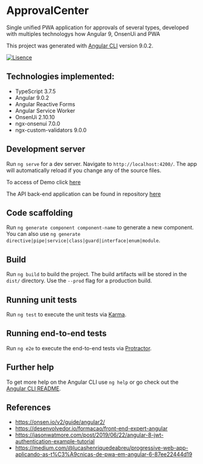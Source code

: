 # ApprovalCenter

Single unified PWA application for approvals of several types, developed with multiples technologys how Angular 9, OnsenUi and PWA

This project was generated with [Angular CLI](https://github.com/angular/angular-cli) version 9.0.2.

[![Lisence](https://img.shields.io/github/license/OliveiraMarcos/BaseFoundationProject)](LICENSE)

## Technologies implemented:

- TypeScript 3.7.5
- Angular 9.0.2
 - Angular Reactive Forms
 - Angular Service Worker
- OnsenUi 2.10.10
- ngx-onsenui 7.0.0
- ngx-custom-validators 9.0.0

## Development server

Run `ng serve` for a dev server. Navigate to `http://localhost:4200/`. The app will automatically reload if you change any of the source files.

To access of Demo click [here](https://oliveiramarcos.github.io/ApprovalCenterPWA/)


The API back-end application can be found in repository [here](https://github.com/OliveiraMarcos/ApprovalCenter)

## Code scaffolding

Run `ng generate component component-name` to generate a new component. You can also use `ng generate directive|pipe|service|class|guard|interface|enum|module`.

## Build

Run `ng build` to build the project. The build artifacts will be stored in the `dist/` directory. Use the `--prod` flag for a production build.

## Running unit tests

Run `ng test` to execute the unit tests via [Karma](https://karma-runner.github.io).

## Running end-to-end tests

Run `ng e2e` to execute the end-to-end tests via [Protractor](http://www.protractortest.org/).

## Further help

To get more help on the Angular CLI use `ng help` or go check out the [Angular CLI README](https://github.com/angular/angular-cli/blob/master/README.md).


## References

- https://onsen.io/v2/guide/angular2/
- https://desenvolvedor.io/formacao/front-end-expert-angular
- https://jasonwatmore.com/post/2019/06/22/angular-8-jwt-authentication-example-tutorial
- https://medium.com/@lucashenriquedeabreu/progressive-web-app-aplicando-as-t%C3%A9cnicas-de-pwa-em-angular-6-87ee22444d19
